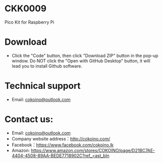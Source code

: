 # CKK0009
Pico Kit for Raspberry Pi
# Download
- Click the "Code" button, then click "Download ZIP" button in the pop-up window. Do NOT click the "Open with GitHub Desktop" button, it will lead you to install Github software.
# Technical support
- Email: cokoino@outlook.com
# Contact us:
- Email: cokoino@outlook.com
- Company website address：http://cokoino.com/
- Facebook：https://www.facebook.com/cokoino.lk
- Amazon: https://www.amazon.com/stores/COKOINO/page/D21BC7AE-4404-4508-89AA-BEDE7718902C?ref_=ast_bln
